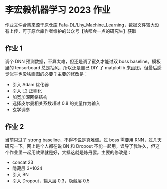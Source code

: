 # 李宏毅机器学习 2023 作业

作业文件合集来源于原仓库 [Fafa-DL/Lhy_Machine_Learning](https://github.com/Fafa-DL/Lhy_Machine_Learning)，数据文件较大没有上传，可于原仓库作者维护的公众号【啥都会一点的研究生】获取

## 作业 1

调个 DNN 预测数据，不算太难，但还是调了蛮久才能过双 boss baseline。模板里的 tensorboard 总是抽风，所以还是自己 DIY 了 matplotlib 来画图，但最后感觉似乎也没啥画图的必要？主要的修改是：

- 引入 Adam 优化器
- 引入 L2 正则化
- 加宽加深网络结构
- 选择皮尔曼相关系数超过 0.8 的变量作为输入
- 玄学调参

## 作业 2

当前只过了 strong baseline，不得不说是真难调。过 boss 需要用 RNN，过几天研究一下。网上是个人都在说 BN 和 Dropout 不能一起用，误导了我许久，但这个作业里一起用效果就是好，大抵这就是炼丹罢。主要的修改是：

- concat 23
- 隐藏层 3*1024
- 引入 BN
- 引入 Dropout，输入层 0.3，隐藏层 0.5
